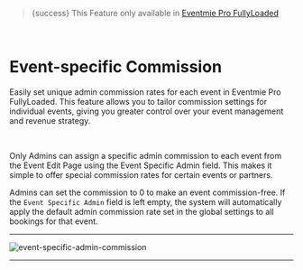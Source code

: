 <!--
Meta Description: Discover how to set event-specific admin commissions in Eventmie Pro FullyLoaded. Guide for customizing commission rates per event, maximizing flexibility and revenue in your Laravel event management platform.
Meta Keywords: event-specific commission, admin commission, Eventmie Pro FullyLoaded, Laravel commission settings, per-event commission, event management, commission free event, Classiebit
-->

>{success} This Feature only available in [Eventmie Pro FullyLoaded](https://classiebit.com/eventmie-pro-fullyloaded)

<br>

# Event-specific Commission

Easily set unique admin commission rates for each event in Eventmie Pro FullyLoaded. This feature allows you to tailor commission settings for individual events, giving you greater control over your event management and revenue strategy.

<br>

Only Admins can assign a specific admin commission to each event from the Event Edit Page using the Event Specific Admin field. This makes it simple to offer special commission rates for certain events or partners.

Admins can set the commission to 0 to make an event commission-free. If the `Event Specific Admin` field is left empty, the system will automatically apply the default admin commission rate set in the global settings to all bookings for that event.

---

![event-specific-admin-commission](/images/v3/Event-specific-admin-fe-image-37.webp "event-specific-admin-commission")

---
